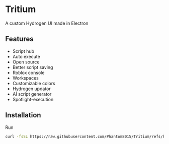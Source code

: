 # Tritium
A custom Hydrogen UI made in Electron

## Features
- Script hub
- Auto execute
- Open source
- Better script saving
- Roblox console
- Workspaces
- Customizable colors
- Hydrogen updator
- AI script generator
- Spotlight-execution

## Installation

Run 
```bash
curl -fsSL https://raw.githubusercontent.com/Phantom8015/Tritium/refs/heads/main/install.sh | bash
```
